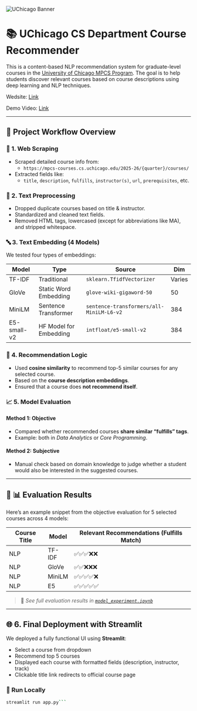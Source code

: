 ![UChicago Banner](./assets/uchicago_banner)

# 📚 UChicago CS Department Course Recommender

This is a content-based NLP recommendation system for graduate-level courses in the [University of Chicago MPCS Program](https://mpcs-courses.cs.uchicago.edu/). The goal is to help students discover relevant courses based on course descriptions using deep learning and NLP techniques.

Wedsite: [Link](https://uchicagompcs-course-recommender.streamlit.app)

Demo Video: [Link](https://drive.google.com/file/d/1Z4h_SYRyn4K7OF6r8RKA9ASAbQq-yNpf/view?usp=sharing)

---

## 🧠 Project Workflow Overview

### 📌 1. Web Scraping
- Scraped detailed course info from:
  - `https://mpcs-courses.cs.uchicago.edu/2025-26/{quarter}/courses/`
- Extracted fields like:
  - `title`, `description`, `fulfills`, `instructor(s)`, `url`, `prerequisites`, etc.

### 🧹 2. Text Preprocessing
- Dropped duplicate courses based on title & instructor.
- Standardized and cleaned text fields.
- Removed HTML tags, lowercased (except for abbreviations like MA), and stripped whitespace.

### 🔤 3. Text Embedding (4 Models)
We tested four types of embeddings:

| Model | Type | Source | Dim |
|-------|------|--------|-----|
| TF-IDF | Traditional | `sklearn.TfidfVectorizer` | Varies |
| GloVe | Static Word Embedding | `glove-wiki-gigaword-50` | 50 |
| MiniLM | Sentence Transformer | `sentence-transformers/all-MiniLM-L6-v2` | 384 |
| E5-small-v2 | HF Model for Embedding | `intfloat/e5-small-v2` | 384 |

### 🤖 4. Recommendation Logic
- Used **cosine similarity** to recommend top-5 similar courses for any selected course.
- Based on the **course description embeddings**.
- Ensured that a course does **not recommend itself**.

### 📈 5. Model Evaluation

#### Method 1: Objective
- Compared whether recommended courses **share similar “fulfills” tags**.
- Example: both in *Data Analytics* or *Core Programming*.

#### Method 2: Subjective
- Manual check based on domain knowledge to judge whether a student would also be interested in the suggested courses.

---

## 🧪 📊 Evaluation Results

Here’s an example snippet from the objective evaluation for 5 selected courses across 4 models:

| Course Title | Model | Relevant Recommendations (Fulfills Match) |
|--------------|--------|------------------------------|
| NLP | TF-IDF | ✅✅✅❌❌ |
| NLP | GloVe | ✅✅❌❌❌ |
| NLP | MiniLM | ✅✅✅✅❌ |
| NLP | E5 | ✅✅✅✅✅ |

> 📌 *See full evaluation results in [`model_experiment.ipynb`](./model_experiment.ipynb)*

---

## 🌐 6. Final Deployment with Streamlit

We deployed a fully functional UI using **Streamlit**:
- Select a course from dropdown
- Recommend top 5 courses
- Displayed each course with formatted fields (description, instructor, track)
- Clickable title link redirects to official course page

### 🔗 Run Locally

```bash
streamlit run app.py```
